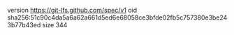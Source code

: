 version https://git-lfs.github.com/spec/v1
oid sha256:51c90c4da5a6a62a661d5ed6e68058ce3bfde02fb5c757380e3be243b77b43ed
size 344
